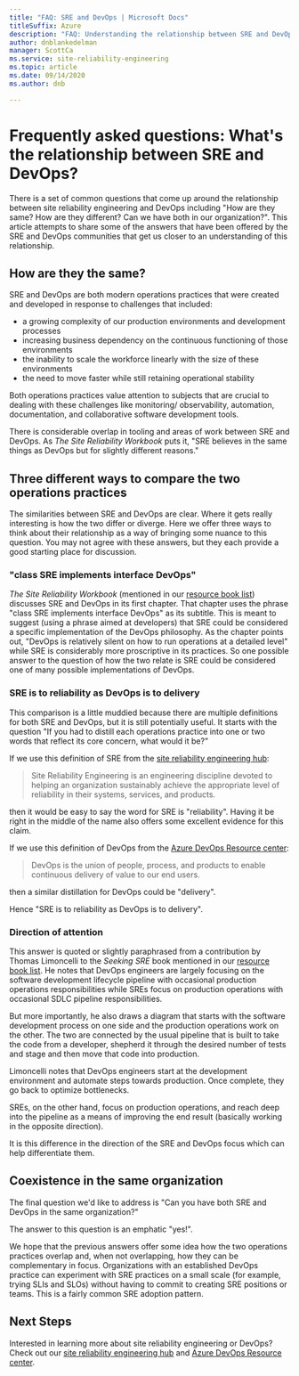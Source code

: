 ```yaml
---
title: "FAQ: SRE and DevOps | Microsoft Docs"
titleSuffix: Azure
description: "FAQ: Understanding the relationship between SRE and DevOps"
author: dnblankedelman
manager: ScottCa
ms.service: site-reliability-engineering
ms.topic: article
ms.date: 09/14/2020
ms.author: dnb

---
```

# Frequently asked questions: What's the relationship between SRE and DevOps?

There is a set of common questions that come up around the relationship between site reliability engineering and DevOps including "How are they same? How are they different? Can we have both in our organization?". This article attempts to share some of the answers that have been offered by the SRE and DevOps communities that get us closer to an understanding of this relationship.

## How are they the same?

SRE and DevOps are both modern operations practices that were created and developed in response to challenges that included:

- a growing complexity of our production environments and development processes
- increasing business dependency on the continuous functioning of those environments
- the inability to scale the workforce linearly with the size of these environments
- the need to move faster while still retaining operational stability

Both operations practices value attention to subjects that are crucial to dealing with these challenges like monitoring/ observability, automation, documentation, and collaborative software development tools.

There is considerable overlap in tooling and areas of work between SRE and DevOps. As _The Site Reliability Workbook_ puts it, "SRE believes in the same things as DevOps but for slightly different reasons."

## Three different ways to compare the two operations practices

The similarities between SRE and DevOps are clear. Where it gets really interesting is how the two differ or diverge. Here we offer three ways to think about their relationship as a way of bringing some nuance to this question. You may not agree with these answers, but they each provide a good starting place for discussion.

### "class SRE implements interface DevOps"

_The Site Reliability Workbook_ (mentioned in our [resource book list](../resources/books.md)) discusses SRE and DevOps in its first chapter. That chapter uses the phrase "class SRE implements interface DevOps" as its subtitle. This is meant to suggest (using a             phrase aimed at developers) that SRE could be considered a specific implementation of the DevOps philosophy. As the chapter points out, "DevOps is relatively silent on how to run operations at a detailed level" while SRE is considerably more proscriptive in its practices. So one possible answer to the question of how the two relate is SRE could be considered one of many possible implementations of DevOps.

### SRE is to reliability as DevOps is to delivery

This comparison is a little muddied because there are multiple definitions for both SRE and DevOps, but it is still potentially useful. It starts with the question "If you had to distill each operations practice into one or two words that reflect its core concern, what would it be?"

If we use this definition of SRE from the [site reliability engineering hub](../index.yml):

> Site Reliability Engineering is an engineering discipline devoted to helping an organization sustainably achieve the appropriate level of reliability in their systems, services, and products.

then it would be easy to say the word for SRE is "reliability". Having it be right in the middle of the name also offers some excellent evidence for this claim.

If we use this definition of DevOps from the [Azure DevOps Resource center](/azure/devops/learn/):

> DevOps is the union of people, process, and products to enable continuous delivery of value to our end users.

then a similar distillation for DevOps could be "delivery".

Hence "SRE is to reliability as DevOps is to delivery".

### Direction of attention

This answer is quoted or slightly paraphrased from a contribution by Thomas Limoncelli to the _Seeking SRE_ book mentioned in our [resource book list](../resources/books.md). He notes that DevOps engineers are largely focusing on the software development lifecycle pipeline with occasional production operations responsibilities while SREs focus on production operations with occasional SDLC pipeline responsibilities.

But more importantly, he also draws a diagram that starts with the software development process on one side and the production operations work on the other. The two are connected by the usual pipeline that is built to take the code from a developer, shepherd it through the desired number of tests and stage and then move that code into production.

Limoncelli notes that DevOps engineers start at the development environment and automate steps towards production. Once complete, they go back to optimize bottlenecks.

SREs, on the other hand, focus on production operations, and reach deep into the pipeline as a means of improving the end result (basically working in the opposite direction).

It is this difference in the direction of the SRE and DevOps focus which can help differentiate them.

## Coexistence in the same organization

The final question we'd like to address is "Can you have both SRE and DevOps in the same organization?"

The answer to this question is an emphatic "yes!".

We hope that the previous answers offer some idea how the two operations practices overlap and, when not overlapping, how they can be complementary in focus. Organizations with an established DevOps practice can experiment with SRE practices on a small scale (for example, trying SLIs and SLOs) without having to commit to creating SRE positions or teams. This is a fairly common SRE adoption pattern.

## Next Steps

Interested in learning more about site reliability engineering or DevOps? Check out our [site reliability engineering hub](../index.yml) and [Azure DevOps Resource center](/azure/devops/learn/).
